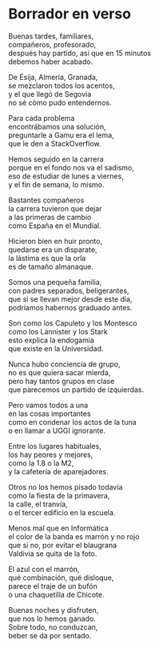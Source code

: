 Borrador en verso
=================

Buenas tardes, familiares,  
compañeros, profesorado,  
después hay partido, así que en 15 minutos  
debemos haber acabado.

De Ésija, Almería, Granada,  
se mezclaron todos los acentos,  
y el que llegó de Segovia  
no sé cómo pudo entendernos.

Para cada problema  
encontrábamos una solución,  
preguntarle a Gamu era el lema,  
que le den a StackOverflow.

Hemos seguido en la carrera  
porque en el fondo nos va el sadismo,  
eso de estudiar de lunes a viernes,  
y el fin de semana, lo mismo.

Bastantes compañeros  
la carrera tuvieron que dejar  
a las primeras de cambio  
como España en el Mundial.

Hicieron bien en huir pronto,  
quedarse era un disparate,  
la lástima es que la orla  
es de tamaño almanaque.  

Somos una pequeña familia,  
con padres separados, beligerantes,  
que si se llevan mejor desde este día,  
podríamos habernos graduado antes.

Son como los Capuleto y los Montesco  
como los Lannister y los Stark  
esto explica la endogamia  
que existe en la Universidad.

Nunca hubo conciencia de grupo,  
no es que quiera sacar mierda,  
pero hay tantos grupos en clase  
que parecemos un partido de izquierdas.

Pero vamos todos a una  
en las cosas importantes  
como en condenar los actos de la tuna  
o en llamar a UGGI ignorante.

Entre los lugares habituales,  
los hay peores y mejores,  
como la 1.8 o la M2,  
y la cafetería de aparejadores.

Otros no los hemos pisado todavía  
como la fiesta de la primavera,  
la calle, el tranvía,  
o el tercer edificio en la escuela.

Menos mal que en Informática  
el color de la banda es marrón y no rojo  
que si no, por evitar el blaugrana  
Valdivia se quita de la foto.

El azul con el marrón,  
qué combinación, qué disloque,  
parece el traje de un bufón  
o una chaquetilla de Chicote.

Buenas noches y disfruten,  
que nos lo hemos ganado.    
Sobre todo, no conduzcan,    
beber se da por sentado.
